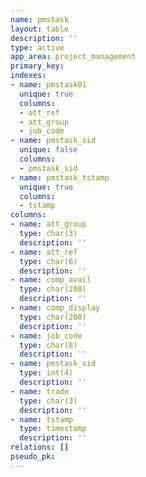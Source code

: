 ```yaml
---
name: pmstask
layout: table
description: ''
type: active
app_area: project_management
primary_key: 
indexes:
- name: pmstask01
  unique: true
  columns:
  - att_ref
  - att_group
  - job_code
- name: pmstask_sid
  unique: false
  columns:
  - pmstask_sid
- name: pmstask_tstamp
  unique: true
  columns:
  - tstamp
columns:
- name: att_group
  type: char(3)
  description: ''
- name: att_ref
  type: char(6)
  description: ''
- name: comp_avail
  type: char(200)
  description: ''
- name: comp_display
  type: char(200)
  description: ''
- name: job_code
  type: char(8)
  description: ''
- name: pmstask_sid
  type: int(4)
  description: ''
- name: trade
  type: char(3)
  description: ''
- name: tstamp
  type: timestamp
  description: ''
relations: []
pseudo_pk: 
---
```


